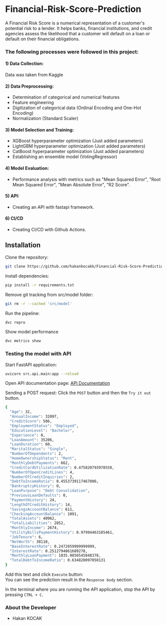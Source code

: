 # Financial-Risk-Score-Prediction
A Financial Risk Score is a numerical representation of a customer's potential risk to a lender. It helps banks, financial institutions, and credit agencies assess the likelihood that a customer will default on a loan or default on their financial obligations. 

### The following processes were followed in this project:

#### 1) Data Collection:
Data was taken from Kaggle

#### 2) Data Preprocessing:
- Determination of categorical and numerical features
- Feature engineering
- Digitization of categorical data (Ordinal Encoding and One-Hot Encoding)
- Normalization (Standard Scaler)

#### 3) Model Selection and Training:

- XGBoost hyperparameter optimization (Just added parameters)
- LightGBM hyperparameter optimization (Just added parameters)
- CatBoost hyperparameter optimization (Just added parameters)
- Establishing an ensemble model (VotingRegressor)

#### 4) Model Evaluation:
- Performance analysis with metrics such as "Mean Squared Error", "Root Mean Squared Error", "Mean Absolute Error", "R2 Score".

#### 5) API:
- Creating an API with fastapi framework.

#### 6) CI/CD
- Creating CI/CD with Github Actions.

## Installation

Clone the repository:
```bash
git clone https://github.com/hakankocakk/Financial-Risk-Score-Prediction.git
```

Install dependencies:
```bash
pip install -r requirements.txt
```

Remove git tracking from src/model folder:
```bash
git rm -r --cached 'src/model'
```

Run the pipeline:
```bash
dvc repro
```

Show model performance
```bash
dvc metrics show
```

### Testing the model with API
Start FastAPI application:
```bash
uvicorn src.api.main:app --reload
```
Open API documentation page:
[API Documentation](http://127.0.0.1:8000/docs)  

Sending a POST request:
Click the `POST` button and then the `Try it out` button.  
```bash
{
  "Age": 32,
  "AnnualIncome": 32097,
  "CreditScore": 586,
  "EmploymentStatus": "Employed",
  "EducationLevel": "Bachelor",
  "Experience": 0,
  "LoanAmount": 35206,
  "LoanDuration": 60,
  "MaritalStatus": "Single",
  "NumberOfDependents": 2,
  "HomeOwnershipStatus": "Rent",
  "MonthlyDebtPayments": 662,
  "CreditCardUtilizationRate": 0.475820793978558,
  "NumberOfOpenCreditLines": 4,
  "NumberOfCreditInquiries": 2,
  "DebtToIncomeRatio": 0.4553739117467006,
  "BankruptcyHistory": 0,
  "LoanPurpose": "Debt Consolidation",
  "PreviousLoanDefaults": 0,
  "PaymentHistory": 24,
  "LengthOfCreditHistory": 14,
  "SavingsAccountBalance": 611,
  "CheckingAccountBalance": 1091,
  "TotalAssets": 40962,
  "TotalLiabilities": 2852,
  "MonthlyIncome": 2674,
  "UtilityBillsPaymentHistory": 0.97994463185461,
  "JobTenure": 6,
  "NetWorth": 38110,
  "BaseInterestRate": 0.2472059999999999,
  "InterestRate": 0.2512794061689278,
  "MonthlyLoanPayment": 1035.9850545848378,
  "TotalDebtToIncomeRatio": 0.634820097050131
}
```
Add this text and click `Execute` button:  
You can see the prediction result in the `Response body` section.

In the terminal where you are running the API application, stop the API by pressing `CTRL + C`.

### **About the Developer**
- Hakan KOCAK



